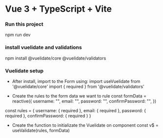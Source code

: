 # Vue 3 + TypeScript + Vite

### Run this project
npm run dev

### install vuelidate and validations
npm install @vuelidate/core @vuelidate/validators

### Vuelidate setup
- After install, import to the Form using:
import useVuelidate from '@vuelidate/core'
import { required } from '@vuelidate/validators'

- Create the rules to the form data we want to rule
const formData = reactive({
  username: "",
  email: "",
  password: "",
  confirmPassword: "",
})

const rules = {
  username: { required },
  email: { required },
  password: { required },
  confirmPassword: { required }
}

- Create the function to initializate the Vuelidate on component
const v$ = useValidate(rules, formData)